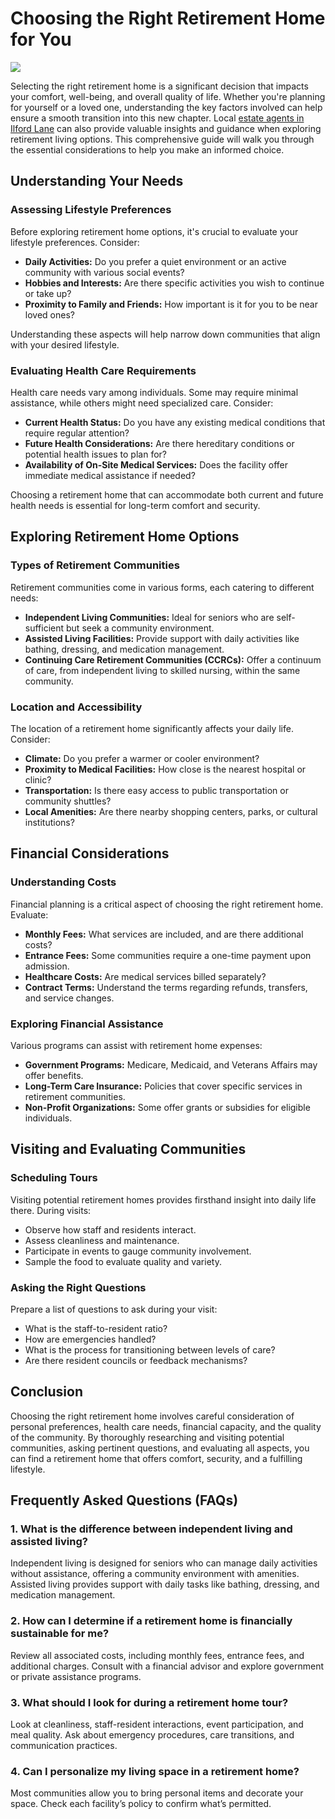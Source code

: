<!DOCTYPE html>
<html lang="en">
<head>
  <meta charset="UTF-8">
</head>
<body>

  <h1>Choosing the Right Retirement Home for You</h1>
<img src="https://estateagentsilford.co.uk/wp-content/uploads/2025/05/Right-Retirement-Home.webp">
  <p>Selecting the right retirement home is a significant decision that impacts your comfort, well-being, and overall quality of life. Whether you're planning for yourself or a loved one, understanding the key factors involved can help ensure a smooth transition into this new chapter. Local <a href="https://estateagentsilford.co.uk/">estate agents in Ilford Lane</a> can also provide valuable insights and guidance when exploring retirement living options. This comprehensive guide will walk you through the essential considerations to help you make an informed choice.</p>

  <h2>Understanding Your Needs</h2>

  <h3>Assessing Lifestyle Preferences</h3>
  <p>Before exploring retirement home options, it's crucial to evaluate your lifestyle preferences. Consider:</p>
  <ul>
    <li><strong>Daily Activities:</strong> Do you prefer a quiet environment or an active community with various social events?</li>
    <li><strong>Hobbies and Interests:</strong> Are there specific activities you wish to continue or take up?</li>
    <li><strong>Proximity to Family and Friends:</strong> How important is it for you to be near loved ones?</li>
  </ul>
  <p>Understanding these aspects will help narrow down communities that align with your desired lifestyle.</p>

  <h3>Evaluating Health Care Requirements</h3>
  <p>Health care needs vary among individuals. Some may require minimal assistance, while others might need specialized care. Consider:</p>
  <ul>
    <li><strong>Current Health Status:</strong> Do you have any existing medical conditions that require regular attention?</li>
    <li><strong>Future Health Considerations:</strong> Are there hereditary conditions or potential health issues to plan for?</li>
    <li><strong>Availability of On-Site Medical Services:</strong> Does the facility offer immediate medical assistance if needed?</li>
  </ul>
  <p>Choosing a retirement home that can accommodate both current and future health needs is essential for long-term comfort and security.</p>

  <h2>Exploring Retirement Home Options</h2>

  <h3>Types of Retirement Communities</h3>
  <p>Retirement communities come in various forms, each catering to different needs:</p>
  <ul>
    <li><strong>Independent Living Communities:</strong> Ideal for seniors who are self-sufficient but seek a community environment.</li>
    <li><strong>Assisted Living Facilities:</strong> Provide support with daily activities like bathing, dressing, and medication management.</li>
    <li><strong>Continuing Care Retirement Communities (CCRCs):</strong> Offer a continuum of care, from independent living to skilled nursing, within the same community.</li>
  </ul>

  <h3>Location and Accessibility</h3>
  <p>The location of a retirement home significantly affects your daily life. Consider:</p>
  <ul>
    <li><strong>Climate:</strong> Do you prefer a warmer or cooler environment?</li>
    <li><strong>Proximity to Medical Facilities:</strong> How close is the nearest hospital or clinic?</li>
    <li><strong>Transportation:</strong> Is there easy access to public transportation or community shuttles?</li>
    <li><strong>Local Amenities:</strong> Are there nearby shopping centers, parks, or cultural institutions?</li>
  </ul>

  <h2>Financial Considerations</h2>

  <h3>Understanding Costs</h3>
  <p>Financial planning is a critical aspect of choosing the right retirement home. Evaluate:</p>
  <ul>
    <li><strong>Monthly Fees:</strong> What services are included, and are there additional costs?</li>
    <li><strong>Entrance Fees:</strong> Some communities require a one-time payment upon admission.</li>
    <li><strong>Healthcare Costs:</strong> Are medical services billed separately?</li>
    <li><strong>Contract Terms:</strong> Understand the terms regarding refunds, transfers, and service changes.</li>
  </ul>

  <h3>Exploring Financial Assistance</h3>
  <p>Various programs can assist with retirement home expenses:</p>
  <ul>
    <li><strong>Government Programs:</strong> Medicare, Medicaid, and Veterans Affairs may offer benefits.</li>
    <li><strong>Long-Term Care Insurance:</strong> Policies that cover specific services in retirement communities.</li>
    <li><strong>Non-Profit Organizations:</strong> Some offer grants or subsidies for eligible individuals.</li>
  </ul>

  <h2>Visiting and Evaluating Communities</h2>

  <h3>Scheduling Tours</h3>
  <p>Visiting potential retirement homes provides firsthand insight into daily life there. During visits:</p>
  <ul>
    <li>Observe how staff and residents interact.</li>
    <li>Assess cleanliness and maintenance.</li>
    <li>Participate in events to gauge community involvement.</li>
    <li>Sample the food to evaluate quality and variety.</li>
  </ul>

  <h3>Asking the Right Questions</h3>
  <p>Prepare a list of questions to ask during your visit:</p>
  <ul>
    <li>What is the staff-to-resident ratio?</li>
    <li>How are emergencies handled?</li>
    <li>What is the process for transitioning between levels of care?</li>
    <li>Are there resident councils or feedback mechanisms?</li>
  </ul>

  <h2>Conclusion</h2>
  <p>Choosing the right retirement home involves careful consideration of personal preferences, health care needs, financial capacity, and the quality of the community. By thoroughly researching and visiting potential communities, asking pertinent questions, and evaluating all aspects, you can find a retirement home that offers comfort, security, and a fulfilling lifestyle.</p>

  <h2>Frequently Asked Questions (FAQs)</h2>

  <h3>1. What is the difference between independent living and assisted living?</h3>
  <p>Independent living is designed for seniors who can manage daily activities without assistance, offering a community environment with amenities. Assisted living provides support with daily tasks like bathing, dressing, and medication management.</p>

  <h3>2. How can I determine if a retirement home is financially sustainable for me?</h3>
  <p>Review all associated costs, including monthly fees, entrance fees, and additional charges. Consult with a financial advisor and explore government or private assistance programs.</p>

  <h3>3. What should I look for during a retirement home tour?</h3>
  <p>Look at cleanliness, staff-resident interactions, event participation, and meal quality. Ask about emergency procedures, care transitions, and communication practices.</p>

  <h3>4. Can I personalize my living space in a retirement home?</h3>
  <p>Most communities allow you to bring personal items and decorate your space. Check each facility’s policy to confirm what’s permitted.</p>

</body>
</html>
